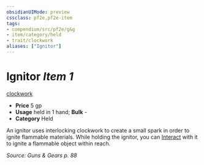 ```yaml
---
obsidianUIMode: preview
cssclass: pf2e,pf2e-item
tags:
- compendium/src/pf2e/g&g
- item/category/held
- trait/clockwork
aliases: ["Ignitor"]
---
```

# Ignitor *Item 1*  
[clockwork](../../../Rules/traits/clockwork-g-g.md)  

- **Price** 5 gp
- **Usage** held in 1 hand; **Bulk** -
- **Category** Held

An ignitor uses interlocking clockwork to create a small spark in order to ignite flammable materials. While holding the ignitor, you can [Interact](../../../Rules/actions/interact.md) with it to ignite a flammable object within reach.

*Source: Guns & Gears p. 88*